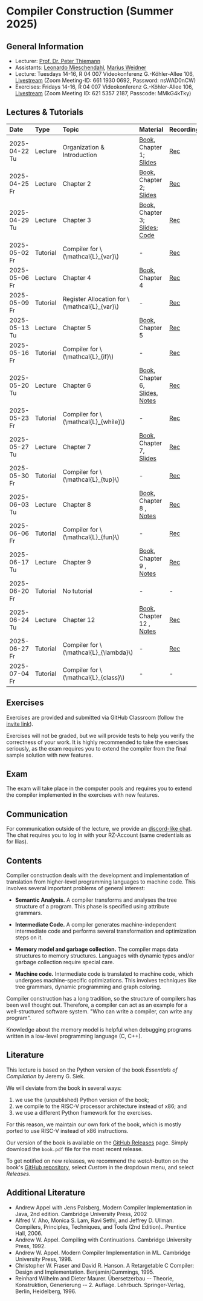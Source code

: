 # Compiler Construction (Summer 2025)

## General Information

- Lecturer: [Prof. Dr. Peter Thiemann](/team/thiemann.md)
- Assistants: [Leonardo Mieschendahl](/team/mieschendahl.md), [Marius Weidner](/team/weidner.md)
- Lecture: Tuesdays 14-16, R 04 007 Videokonferenz G.-Köhler-Allee 106, [Livestream][zoom1] (Zoom Meeting-ID: 661 1930 0692, Password: nsWAD0nCW)
- Exercises: Fridays 14-16, R 04 007 Videokonferenz G.-Köhler-Allee 106, [Livestream][zoom2] (Zoom Meeting ID: 621 5357 2187, Passcode: MMkG4kTky)

[zoom1]: https://uni-freiburg.zoom-x.de/j/66119300692?pwd=4it8s1KQ6T7LBSaZkSk2bYarBR7Zl5.1
[zoom2]: https://uni-freiburg.zoom-x.de/j/62153572187?pwd=kqhISWSzCEaZ5Ct7I9sbw71ZGM1x2p.1
<!-- (Hannes) (Zoom Meeting ID: 631 6286 3480, Passcode: An1SxJdPr) [zoom2]: https://uni-freiburg.zoom-x.de/j/63162863480?pwd=NQoZk82SvNbFqDtJQVyEvbvMfLBNnG.1-->

## Lectures & Tutorials

| Date | Type | Topic | Material | Recordings 
|:-----|:-----|:-----|:-----|:-----|
| 2025-04-22 Tu | Lecture | Organization & Introduction | [Book][book], Chapter 1; [Slides][lec01-slides] | [Rec][lec01-rec] |
| 2025-04-25 Fr | Lecture | Chapter 2 | [Book][book], Chapter 2; [Slides][lec02-slides] | [Rec][lec02-rec] |
| 2025-04-29 Tu | Lecture | Chapter 3 | [Book][book], Chapter 3; [Slides][lec03-slides]; [Code][lec03-code] | [Rec][lec03-rec] |
| 2025-05-02 Fr | Tutorial | Compiler for \\(\mathcal{L}_{var}\\) | - | [Rec][tut01-rec] |
| 2025-05-06 Fr | Lecture | Chapter 4 |  [Book][book], Chapter 4 | [Rec][lec04-rec] |
| 2025-05-09 Fr | Tutorial | Register Allocation for \\(\mathcal{L}_{var}\\) | - | [Rec][tut02-rec] |
| 2025-05-13 Tu | Lecture | Chapter 5 |  [Book][book], Chapter 5 | [Rec][lec05-rec] |
| 2025-05-16 Fr | Tutorial | Compiler for \\(\mathcal{L}_{if}\\) | - | [Rec][tut03-rec] |
| 2025-05-20 Tu | Lecture | Chapter 6 |  [Book][book], Chapter 6, [Slides][lec06-slides], [Notes][lec06-notes]  | [Rec][lec06-rec] |
| 2025-05-23 Fr | Tutorial | Compiler for \\(\mathcal{L}_{while}\\) | - | [Rec][tut04-rec] |
| 2025-05-27 Tu | Lecture | Chapter 7 |  [Book][book], Chapter 7, [Slides][lec07-slides]  | [Rec][lec07-rec] |
| 2025-05-30 Fr | Tutorial | Compiler for \\(\mathcal{L}_{tup}\\) | - | [Rec][tut05-rec] |
| 2025-06-03 Tu | Lecture | Chapter 8 |  [Book][book], Chapter 8 , [Notes][lec08-notes]  | [Rec][lec08-rec] |
| 2025-06-06 Fr | Tutorial | Compiler for \\(\mathcal{L}_{fun}\\) | - | [Rec][tut06-rec] |
| 2025-06-17 Tu | Lecture | Chapter 9 |  [Book][book], Chapter 9 , [Notes][lec09-notes]  | [Rec][lec09-rec] |
| 2025-06-20 Fr | Tutorial | No tutorial | - | - |
| 2025-06-24 Tu | Lecture | Chapter 12 |  [Book][book], Chapter 12 , [Notes][lec10-notes]  | [Rec][lec10-rec] |
| 2025-06-27 Fr | Tutorial | Compiler for \\(\mathcal{L}_{\lambda}\\) | - | [Rec][tut07-rec] |
| 2025-07-04 Fr | Tutorial | Compiler for \\(\mathcal{L}_{class}\\) | - | - |


[lec01-slides]: cc/slides/01-intro.pdf
[lec01-rec]: http://archive.informatik.uni-freiburg.de/courses/proglang/2025-SS-Compilers/2025-04-22-lecture-1.mp4
[lec02-slides]: cc/slides/20250425-slides.pdf
[lec02-rec]: http://archive.informatik.uni-freiburg.de/courses/proglang/2025-SS-Compilers/2025-04-25-lecture-1.mp4
[lec03-code]: cc/material/chapter3.zip
[lec03-slides]: cc/slides/20250429-slides.pdf
[lec03-rec]: http://archive.informatik.uni-freiburg.de/courses/proglang/2025-SS-Compilers/2025-04-29-lecture-1.mp4
[lec04-rec]: http://archive.informatik.uni-freiburg.de/courses/proglang/2025-SS-Compilers/2025-05-06-lecture-1.mp4
[lec05-rec]: http://archive.informatik.uni-freiburg.de/courses/proglang/2025-SS-Compilers/2025-05-13-lecture-1.mp4
[lec06-notes]: https://github.com/CC-Uni-Freiburg/lecture-notes-2021/blob/main/lecture-2025-05-20.md
[lec06-slides]: cc/slides/liveness.pdf
[lec06-rec]: http://archive.informatik.uni-freiburg.de/courses/proglang/2025-SS-Compilers/2025-05-20-lecture-1.mp4
[lec07-slides]: cc/slides/garbage_collection.pdf
[lec07-rec]: http://archive.informatik.uni-freiburg.de/courses/proglang/2025-SS-Compilers/2025-05-27-lecture-1.mp4
[lec08-notes]: https://github.com/CC-Uni-Freiburg/lecture-notes-2021/blob/main/lecture-2025-06-03-functions.md
[lec08-rec]: http://archive.informatik.uni-freiburg.de/courses/proglang/2025-SS-Compilers/2025-06-03-lecture-1.mp4
[lec09-notes]: https://github.com/CC-Uni-Freiburg/lecture-notes-2021/blob/main/lecture-2025-06-17-lexical.md
[lec09-rec]: http://archive.informatik.uni-freiburg.de/courses/proglang/2025-SS-Compilers/2025-06-17-lecture-1.mp4
[lec10-notes]: https://github.com/CC-Uni-Freiburg/lecture-notes-2021/blob/main/lecture-2025-06-24-type-checking.md
[lec10-rec]: http://archive.informatik.uni-freiburg.de/courses/proglang/2025-SS-Compilers/2025-06-24-lecture-1.mp4
[tut01-rec]: http://archive.informatik.uni-freiburg.de/courses/proglang/2025-SS-Compilers/2025-05-02-tutorial.mp4
[tut02-rec]: http://archive.informatik.uni-freiburg.de/courses/proglang/2025-SS-Compilers/2025-05-09-tutorial.mp4
[tut03-rec]: http://archive.informatik.uni-freiburg.de/courses/proglang/2025-SS-Compilers/2025-05-16-tutorial.mp4
[tut04-rec]: http://archive.informatik.uni-freiburg.de/courses/proglang/2025-SS-Compilers/2025-05-23-tutorial.mp4
[tut05-rec]: http://archive.informatik.uni-freiburg.de/courses/proglang/2025-SS-Compilers/2025-05-30-tutorial.mp4
[tut06-rec]: http://archive.informatik.uni-freiburg.de/courses/proglang/2025-SS-Compilers/2025-06-06-tutorial.mp4
[tut07-rec]: http://archive.informatik.uni-freiburg.de/courses/proglang/2025-SS-Compilers/2025-06-27-tutorial.mp4

## Exercises

Exercises are provided and submitted via GitHub Classroom (follow the [invite link](https://classroom.github.com/a/N58OPy1R)).

Exercises will not be graded, but we will provide tests to
help you verify the correctness of your work. It is highly recommended
to take the exercises seriously, as the exam requires you to extend
the compiler from the final sample solution with new features.

## Exam

The exam will take place in the computer pools and requires you to
extend the compiler implemented in the exercises with new features.

## Communication

For communication outside of the lecture, we provide an 
[discord-like chat](https://chat.laurel.informatik.uni-freiburg.de/invite/WRjCqL).
The chat requires you to log in with your RZ-Account (same credentials as for Ilias).

## Contents

Compiler construction deals with the development and implementation of
translation from higher-level programming languages to machine
code. This involves several important problems of general interest:

- **Semantic Analysis.**
  A compiler transforms and analyses the tree structure of a
  program. This phase is specified using attribute grammars.

- **Intermediate Code.**
  A compiler generates machine-independent intermediate code and
  performs several transformation and optimization steps on it.

- **Memory model and garbage collection.**
  The compiler maps data structures to memory structures. Languages
  with dynamic types and/or garbage collection require special care.

- **Machine code.**
  Intermediate code is translated to machine code, which undergoes
  machine-specific optimizations. This involves techniques like tree
  grammars, dynamic programming and graph coloring.

Compiler construction has a long tradition, so the structure of
compilers has been well thought out. Therefore, a compiler can act as
an example for a well-structured software system. "Who can write a
compiler, can write any program".

Knowledge about the memory model is helpful when debugging programs
written in a low-level programming language (C, C++).

## Literature
This lecture is based on the Python version of the book *Essentials of Compilation*
by Jeremy G. Siek.

We will deviate from the book in several ways:
1. we use the (unpublished) Python version of the book;
2. we compile to the RISC-V processor architecture instead of x86; and
3. we use a different Python framework for the exercises.

For this reason, we maintain our own fork of the book, which is mostly
ported to use RISC-V instead of x86 instructions.

Our version of the book is available on the [GitHub Releases][book]
page. Simply download the `book.pdf` file for the most recent release.

To get notified on new releases, we recommend the *watch*-button on the
book's [GitHub repository](https://github.com/CC-Uni-Freiburg/Essentials-of-Compilation),
select *Custom* in the dropdown menu, and select *Releases*.

[book]: https://github.com/CC-Uni-Freiburg/Essentials-of-Compilation/releases

## Additional Literature
- Andrew Appel with Jens Palsberg, Modern Compiler Implementation in Java, 2nd edition. Cambridge University Press, 2002
- Alfred V. Aho, Monica S. Lam, Ravi Sethi, and Jeffrey D. Ullman. Compilers, Principles, Techniques, and Tools (2nd Edition).. Prentice Hall, 2006.
- Andrew W. Appel. Compiling with Continuations. Cambridge University Press, 1992.
- Andrew W. Appel. Modern Compiler Implementation in ML. Cambridge University Press, 1998.
- Christopher W. Fraser and David R. Hanson. A Retargetable C Compiler: Design and Implementation. Benjamin/Cummings, 1995.
- Reinhard Wilhelm and Dieter Maurer. Übersetzerbau -- Theorie, Konstruktion, Generierung -- 2. Auflage. Lehrbuch. Springer-Verlag, Berlin, Heidelberg, 1996.
